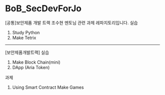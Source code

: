 # BoB_SecDevForJo
[공통]보안제품 개발 트랙 조수현 멘토님 관련 과제 레파지토리입니다.
실습
  1. Study Python    
  2. Make Tetrix 
---- 
[보안제품개발트랙]
실습
  1. Make Block Chain(mini)
  2. DApp (Aria Token)
  
과제 
  1. Using Smart Contract Make Games
